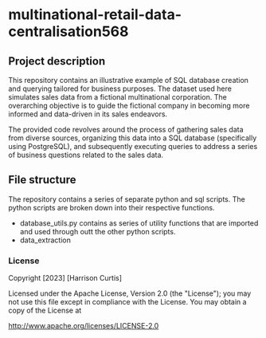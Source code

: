 # multinational-retail-data-centralisation568


## Project description
This repository contains an illustrative example of SQL database creation and querying tailored for business purposes. The dataset used here simulates sales data from a fictional multinational corporation. The overarching objective is to guide the fictional company in becoming more informed and data-driven in its sales endeavors.

The provided code revolves around the process of gathering sales data from diverse sources, organizing this data into a SQL database (specifically using PostgreSQL), and subsequently executing queries to address a series of business questions related to the sales data.

## File structure
The repository contains a series of separate python and sql scripts. The python scripts are broken down into their respective functions.

- database_utils.py contains as series of utility functions that are imported and used through outt the other python scripts.
- data_extraction

### License 
Copyright [2023] [Harrison Curtis]

Licensed under the Apache License, Version 2.0 (the "License"); you may not use this file except in compliance with the License. You may obtain a copy of the License at

http://www.apache.org/licenses/LICENSE-2.0